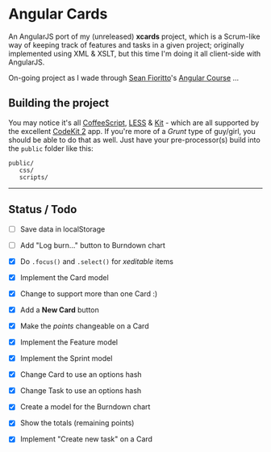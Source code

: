 # Angular Cards

An AngularJS port of my (unreleased) **xcards** project, which is a Scrum-like way of keeping track of
features and tasks in a given project; originally implemented using XML & XSLT, but this time I'm doing it all
client-side with AngularJS. 

On-going project as I wade through [Sean Fioritto][SF]'s [Angular Course][NGC] ...

## Building the project

You may notice it's all [CoffeeScript][CS], [LESS][LESS] & [Kit][KIT] - which are all supported by the excellent [CodeKit 2][CK] app. If you're more of a *Grunt* type of guy/girl, you should be able to do that as well. Just have your pre-processor(s) build into the `public` folder like this:

```
public/
   css/
   scripts/
```

* * *

## Status / Todo

- [ ] Save data in localStorage
- [ ] Add "Log burn..." button to Burndown chart
- [x] Do `.focus()` and `.select()` for *xeditable* items
- [x] Implement the Card model
- [x] Change to support more than one Card :)
- [x] Add a **New Card** button
- [x] Make the *points* changeable on a Card
- [x] Implement the Feature model
- [x] Implement the Sprint model
- [x] Change Card to use an options hash
- [x] Change Task to use an options hash
- [x] Create a model for the Burndown chart
- [x] Show the totals (remaining points)
- [x] Implement "Create new task" on a Card



[LESS]: http://lesscss.org
  [CS]: http://coffeescript.org
 [KIT]: http://incident57.com/codekit/help.html#kit
  [CK]: http://incident57.com/codekit/
  [SF]: https://twitter.com/sfioritto
 [NGC]: http://training.planningforaliens.com/angular/